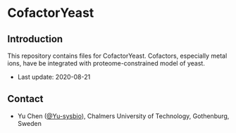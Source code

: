CofactorYeast
===============

Introduction
------------

This repository contains files for CofactorYeast. Cofactors, especially metal ions, have be integrated with proteome-constrained model of yeast.

* Last update: 2020-08-21


Contact
-------------------------------

* Yu Chen ([@Yu-sysbio](https://github.com/Yu-sysbio)), Chalmers University of Technology, Gothenburg, Sweden

